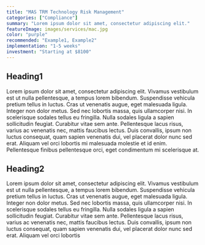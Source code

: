 ```yaml
---
title: "MAS TRM Technology Risk Management"
categories: ["Compliance"]
summary: "Lorem ipsum dolor sit amet, consectetur adipiscing elit."
featureImage: images/services/mac.jpg
color: "purple"
recommended: "Example1, Example2"
implementation: "1-5 weeks"
investment: "Starting at $8100"
---
```


## Heading1

Lorem ipsum dolor sit amet, consectetur adipiscing elit. Vivamus vestibulum est ut nulla pellentesque, a tempus lorem bibendum. Suspendisse vehicula pretium tellus in luctus. Cras ut venenatis augue, eget malesuada ligula. Integer non dolor metus. Sed nec lobortis massa, quis ullamcorper nisi. In scelerisque sodales tellus eu fringilla. Nulla sodales ligula a sapien sollicitudin feugiat. Curabitur vitae sem ante. Pellentesque lacus risus, varius ac venenatis nec, mattis faucibus lectus. Duis convallis, ipsum non luctus consequat, quam sapien venenatis dui, vel placerat dolor nunc sed erat. Aliquam vel orci lobortis mi malesuada molestie et id enim. Pellentesque finibus pellentesque orci, eget condimentum mi scelerisque at.

## Heading2

Lorem ipsum dolor sit amet, consectetur adipiscing elit. Vivamus vestibulum est ut nulla pellentesque, a tempus lorem bibendum. Suspendisse vehicula pretium tellus in luctus. Cras ut venenatis augue, eget malesuada ligula. Integer non dolor metus. Sed nec lobortis massa, quis ullamcorper nisi. In scelerisque sodales tellus eu fringilla. Nulla sodales ligula a sapien sollicitudin feugiat. Curabitur vitae sem ante. Pellentesque lacus risus, varius ac venenatis nec, mattis faucibus lectus. Duis convallis, ipsum non luctus consequat, quam sapien venenatis dui, vel placerat dolor nunc sed erat. Aliquam vel orci lobortis
